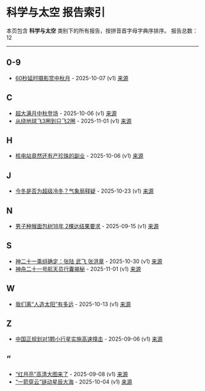 # 科学与太空 报告索引

本页包含 **科学与太空** 类别下的所有报告，按拼音首字母字典序排序。
报告总数：12

---

## 0-9

- [60秒延时摄影赏中秋月](60miao-yan-shi-she-ying-shang-zhong-qiu-yue-2025-10-07--v1.md) - 2025-10-07 (v1) [来源](https://www.baidu.com/s?wd=60%E7%A7%92%E5%BB%B6%E6%97%B6%E6%91%84%E5%BD%B1%E8%B5%8F%E4%B8%AD%E7%A7%8B%E6%9C%88&sa=fyb_news&rsv_dl=fyb_news)

## C

- [超大满月中秋登场](chao-da-man-yue-zhong-qiu-deng-chang-2025-10-06--v1.md) - 2025-10-06 (v1) [来源](https://www.baidu.com/s?wd=%E8%B6%85%E5%A4%A7%E6%BB%A1%E6%9C%88%E4%B8%AD%E7%A7%8B%E7%99%BB%E5%9C%BA&sa=fyb_news&rsv_dl=fyb_news)
- [从绕地球飞3圈到只飞2圈](cong-rao-di-qiu-fei-3quan-dao-zhi-fei-2quan-2025-11-01--v1.md) - 2025-11-01 (v1) [来源](https://www.baidu.com/s?wd=%E4%BB%8E%E7%BB%95%E5%9C%B0%E7%90%83%E9%A3%9E3%E5%9C%88%E5%88%B0%E5%8F%AA%E9%A3%9E2%E5%9C%88&sa=fyb_news&rsv_dl=fyb_news)

## H

- [核电站竟然还有产珍珠的副业](he-dian-zhan-jing-ran-huan-you-chan-zhen-zhu-de-fu-ye-2025-10-06--v1.md) - 2025-10-06 (v1) [来源](https://www.baidu.com/s?wd=%E6%A0%B8%E7%94%B5%E7%AB%99%E7%AB%9F%E7%84%B6%E8%BF%98%E6%9C%89%E4%BA%A7%E7%8F%A0%E7%8F%A0%E7%9A%84%E5%89%AF%E4%B8%9A&sa=fyb_news&rsv_dl=fyb_news)

## J

- [今冬是否为超级冷冬？气象局释疑](jin-dong-shi-fou-wei-chao-ji-leng-dong-qi-xiang-ju-shi-yi-2025-10-23--v1.md) - 2025-10-23 (v1) [来源](https://www.baidu.com/s?wd=%E4%BB%8A%E5%86%AC%E6%98%AF%E5%90%A6%E4%B8%BA%E8%B6%85%E7%BA%A7%E5%86%B7%E5%86%AC%EF%BC%9F%E6%B0%B4%E8%B1%A1%E5%B1%80%E9%87%8A%E7%96%91&sa=fyb_news&rsv_dl=fyb_news)

## N

- [男子种猴面包树18年 2棵达结果要求](nan-zi-chong-hou-mian-bao-shu-18nian-2ke-da-jie-guo-yao-qiu-2025-09-15--v1.md) - 2025-09-15 (v1) [来源](https://www.baidu.com/s?wd=%E7%94%B7%E5%AD%90%E7%A7%8D%E7%8C%B4%E9%9D%A2%E5%8C%85%E6%A0%9118%E5%B9%B4+2%E6%A3%B5%E8%BE%BE%E7%BB%93%E6%9E%9C%E8%A6%81%E6%B1%82&sa=fyb_news&rsv_dl=fyb_news)

## S

- [神二十一乘组确定：张陆 武飞 张洪章](shen-er-shi-yi-cheng-zu-que-ding-zhang-lu-wu-fei-zhang-hong-zhang-2025-10-30--v1.md) - 2025-10-30 (v1) [来源](https://www.baidu.com/s?wd=%E7%A5%9E%E4%BA%8C%E5%8D%81%E4%B8%80%E4%B9%98%E7%BB%84%E7%A1%AE%E5%AE%9A%EF%BC%9A%E5%BC%A0%E9%99%86+%E6%AD%A6%E9%A3%9E+%E5%BC%A0%E6%B4%AA%E7%AB%A0&sa=fyb_news&rsv_dl=fyb_news)
- [神舟二十一号航天员行囊揭秘](shen-zhou-er-shi-yi-hao-hang-tian-yuan-xing-nang-jie-mi-2025-11-01--v1.md) - 2025-11-01 (v1) [来源](https://www.baidu.com/s?wd=%E7%A5%9E%E8%88%9F%E4%BA%8C%E5%8D%81%E4%B8%80%E5%8F%B7%E8%88%AA%E5%A4%A9%E5%91%98%E8%A1%8C%E5%9B%8A%E6%8F%AD%E7%A7%98&sa=fyb_news&rsv_dl=fyb_news)

## W

- [我们离“人造太阳”有多远](wo-men-chi-ren-zao-tai-yang-you-duo-yuan-2025-10-13--v1.md) - 2025-10-13 (v1) [来源](https://www.baidu.com/s?wd=%E6%88%91%E4%BB%AC%E7%A6%BB%E2%80%9C%E4%BA%BA%E9%80%A0%E5%A4%AA%E9%98%B3%E2%80%9D%E6%9C%89%E5%A4%9A%E8%BF%9C&sa=fyb_news&rsv_dl=fyb_news)

## Z

- [中国正规划对1颗小行星实施高速撞击](zhong-guo-zheng-gui-hua-dui-1ke-xiao-xing-xing-shi-shi-gao-su-zhuang-ji-2025-09-06--v1.md) - 2025-09-06 (v1) [来源](https://www.baidu.com/s?wd=%E4%B8%AD%E5%9B%BD%E6%AD%A3%E8%A7%84%E5%88%92%E5%AF%B91%E9%A2%97%E5%B0%8F%E8%A1%8C%E6%98%9F%E5%AE%9E%E6%96%BD%E9%AB%98%E9%80%9F%E6%92%9E%E5%87%BB&sa=fyb_news&rsv_dl=fyb_news)

## “

- [“红月亮”高清大图来了](hong-yue-liang-gao-qing-da-tu-lai-liao-2025-09-08--v1.md) - 2025-09-08 (v1) [来源](https://www.baidu.com/s?wd=%E2%80%9C%E7%BA%A2%E6%9C%88%E4%BA%AE%E2%80%9D%E9%AB%98%E6%B8%85%E5%A4%A7%E5%9B%BE%E6%9D%A5%E4%BA%86&sa=fyb_news&rsv_dl=fyb_news)
- [“一箭穿云”链动星辰大海](yi-jian-chuan-yun-lian-dong-xing-chen-da-hai-2025-10-04--v1.md) - 2025-10-04 (v1) [来源](https://www.baidu.com/s?wd=%E2%80%9C%E4%B8%80%E7%AE%AD%E7%A9%BF%E4%BA%91%E2%80%9D%E9%93%BE%E5%8A%A8%E6%98%9F%E8%BE%B0%E5%A4%A7%E6%B5%B7&sa=fyb_news&rsv_dl=fyb_news)
